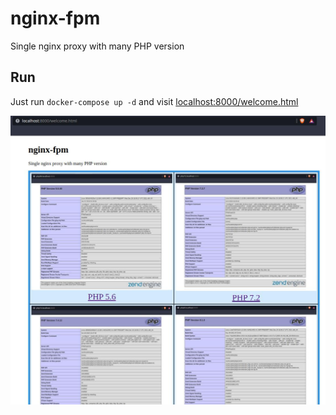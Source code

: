 # nginx-fpm
Single nginx proxy with many PHP version

## Run

Just run `docker-compose up -d` and visit [localhost:8000/welcome.html](http://localhost:8000/welcome.html) 

![Welcome message](https://github.com/abudawud/nginx-fpm/raw/main/welcome.jpg "Welcome Message") 
